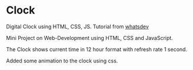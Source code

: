 # Clock
Digital Clock using HTML, CSS, JS. Tutorial from [whatsdev](https://www.youtube.com/watch?v=DUEyiEnMVj4)

Mini Project on Web-Development using HTML, CSS and JavaScript.

The Clock shows current time in 12 hour format with refresh rate 1 second.

Added some animation to the clock using css.
